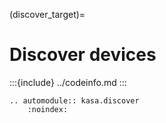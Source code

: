 (discover_target)=
# Discover devices

:::{include} ../codeinfo.md
:::


```{eval-rst}
.. automodule:: kasa.discover
    :noindex:
```
